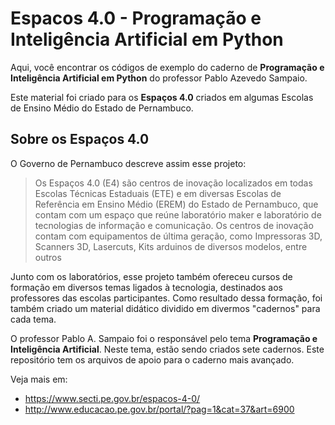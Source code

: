 # Espacos 4.0 - Programação e Inteligência Artificial em Python

Aqui, você encontrar os códigos de exemplo do caderno de **Programação e Inteligência Artificial em Python** do professor Pablo Azevedo Sampaio.

Este material foi criado para os **Espaços 4.0** criados em algumas Escolas de Ensino Médio do Estado de Pernambuco. 

## Sobre os Espaços 4.0

O Governo de Pernambuco descreve assim esse projeto:

> Os Espaços 4.0 (E4) são centros de inovação localizados em todas Escolas Técnicas Estaduais (ETE) e em diversas Escolas de Referência em Ensino Médio (EREM) do Estado de Pernambuco, que contam com um espaço que reúne laboratório maker e laboratório de tecnologias de informação e comunicação. Os centros de inovação contam com equipamentos de última geração, como Impressoras 3D, Scanners 3D, Lasercuts, Kits arduinos de diversos modelos, entre outros

Junto com os laboratórios, esse projeto também ofereceu cursos de formação em diversos temas ligados à tecnologia, destinados aos professores das escolas participantes. Como resultado dessa formação, foi também criado um material didático dividido em divermos "cadernos" para cada tema. 

O professor Pablo A. Sampaio foi o responsável pelo tema **Programação e Inteligência Artificial**. Neste tema, estão sendo criados sete cadernos. Este repositório tem os arquivos de apoio para o caderno mais avançado.

Veja mais em: 
- https://www.secti.pe.gov.br/espacos-4-0/
- http://www.educacao.pe.gov.br/portal/?pag=1&cat=37&art=6900
